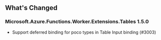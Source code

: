 ## What's Changed

<!-- Please add your release notes in the following format:
- My change description (#PR/#issue)
-->

### Microsoft.Azure.Functions.Worker.Extensions.Tables 1.5.0

- Support deferred binding for poco types in Table Input binding (#3003)